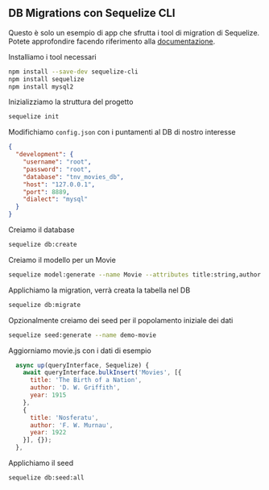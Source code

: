 ## DB Migrations con Sequelize CLI

Questo è solo un esempio di app che sfrutta i tool di migration di Sequelize. Potete approfondire facendo riferimento alla [documentazione](https://sequelize.org/docs/v6/other-topics/migrations/).

Installiamo i tool necessari

```bash
npm install --save-dev sequelize-cli
npm install sequelize
npm install mysql2
```

Inizializziamo la struttura del progetto 

```bash
sequelize init
```

Modifichiamo `config.json` con i puntamenti al DB di nostro interesse

```json
{
  "development": {
    "username": "root",
    "password": "root",
    "database": "tnv_movies_db",
    "host": "127.0.0.1",
    "port": 8889,
    "dialect": "mysql"
  }
}
```

Creiamo il database

```bash
sequelize db:create
```

Creiamo il modello per un Movie

```bash
sequelize model:generate --name Movie --attributes title:string,author:string,year:integer
```

Applichiamo la migration, verrà creata la tabella nel DB

```bash
sequelize db:migrate
```

Opzionalmente creiamo dei seed per il popolamento iniziale dei dati

```bash
sequelize seed:generate --name demo-movie
```

Aggiorniamo movie.js con i dati di esempio

```javascript
  async up(queryInterface, Sequelize) {
    await queryInterface.bulkInsert('Movies', [{
      title: 'The Birth of a Nation',
      author: 'D. W. Griffith',
      year: 1915
    },
    {
      title: 'Nosferatu',
      author: 'F. W. Murnau',
      year: 1922
    }], {});
  },
```

Applichiamo il seed

```bash
sequelize db:seed:all
```
